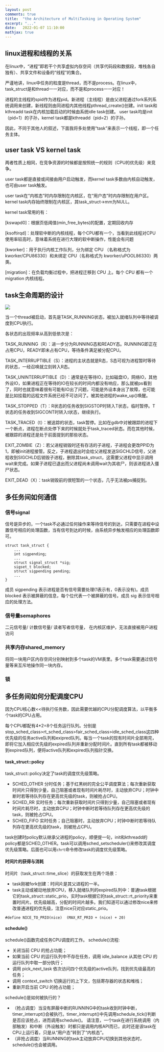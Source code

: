 ```yaml
---
layout: post
comments: true
title:  "the Architecture of MultiTasking in Operating System"
excerpt: "..."
date:   2022-01-07 11:10:00
mathjax: true
---
```


## linux进程和线程的关系

在linux中，“进程”即若干个共享虚拟内存空间（共享代码段和数据段，堆栈各自独有）、共享文件和设备的“线程”的集合。

严谨地讲，linux中任务的粒度是thread，而不是process。在linux中，task_struct是和thread一一对应，而不是和process一一对应！

进程的主线程的spid作为进程pid。新进程（主线程）是由父进程通过fork系列系统调用来创建，新线程则由同进程内其他线程pthread_create()创建。init task和kthreadd task在内核加载启动的时候由系统idle task创建。
user task均是init（pid=1）的子孙，kernel task都是kthreadd（pid=2）的子孙。

因此，不同于其他人的叙述，下面我将多处使用“task”来表示一个线程，即一个任务主体。

## user task VS kernel task

两者性质上相同，在竞争资源的时候都是按照统一的规则（CPU的优先级）来竞争。

user task都是直接或间接由用户启动触发，而kernel task多数由内核自动触发，也可由user task触发。

user task在“内核态”时内存限制在内核区，在“用户态”时内存限制在用户区。kernel task内存始终限制在内核区，其task_struct->mm为NULL。

kernel task常用的有：

[kswapd0]：根据页低阈值(min_free_bytes)的配置，定期回收内存

[ksoftirqd]：处理软中断的内核线程，每个CPU都有一个，当看到此线程对CPU使用率较高时，意味着系统在进行大理的软中断操作，性能会有问题

[kworker]：用于执行内核工作队列，分为绑定 CPU （名称格式为 kworker/CPU86330）和未绑定 CPU（名称格式为 kworker/uPOOL86330）两类。

[migration]：在负载均衡过程中，把进程迁移到 CPU 上。每个 CPU 都有一个 migration 内核线程。


## task生命周期的设计

<div class="imgcap">
<img src="/assets/multitask/stat.png">
</div>

当一个thread被启动，首先是TASK_RUNNING状态，被加入就绪队列中等待被调度到CPU执行。

各状态的出现频率从高到低依次是：

TASK_RUNNING（R）：进一步分为RUNNING态和READY态。RUNNING即正在占用CPU，READY即未占有CPU，等待条件满足被分配CPU。

TASK_INTERRUPTIBLE（S）：进程的主状态就是R态，S态可视为进程暂时等待的状态，一经召唤就立刻转入R态。

TASK_UNINTERRUPTIBLE（D）：通常是在等待IO，比如磁盘IO，网络IO，其他外设IO，如果进程正在等待的IO在较长的时间内都没有响应，那么就被ps看到了，同时也就意味着很有可能有IO出了问题，可能是外设本身出了故障，也可能是比如挂载的远程文件系统已经不可访问了。被其他进程的wake_up()唤醒。

TASK_STOPPED（T）：R状态的任务收到SIGSTOP时转入T状态，临时暂停。T状态的任务收到SIGCONT时转入t状态，继续执行。

TASK_TRACED（t）：被追踪的状态，task暂停。比如在gdb中对被跟踪的进程下一个断点，进程在断点处停下来的时候就处于task_traced状态。而在其他时候，被跟踪的进程还是处于前面提到的那些状态。

EXIT_ZOMBIE（Z）：若父进程销毁时还有存活的子进程，子进程会更改PPID为1，即被init进程接管。反之，子进程退出时会给父进程发送SIGCHLD信号，父进程收到SIGCHLD后销毁子进程，删除其task_struct，这需要父进程中显示调用wait来完成。如果子进程已退出而父进程尚未调用wait为其收尸，则该进程进入僵尸状态。

EXIT_DEAD（X）：task销毁前的很短暂的一个状态，几乎无法被ps捕捉到。


## 多任务间如何通信

### 信号signal

信号是异步的，一个task不必通过任何操作来等待信号的到达，只需要在进程中设置信号相应的处理函数，当有信号到达的时候，由系统异步触发相应的处理函数即可。
```
struct task_struct { 
    ... 
    int sigpending; 
    ... 
    struct signal_struct *sig; 
    sigset_t blocked; 
    struct sigpending pending; 
    ... 
} 
```
成员 sigpending 表示进程是否有信号需要处理(1表示有，0表示没有)。成员 blocked 表示被屏蔽的信息，每个位代表一个被屏蔽的信号。成员 sig 表示信号相应的处理方法。

### 信号量semaphores

二元信号量/ 计数信号量/ 读者写者信号量， 在内核区维护，无法直接被用户进程访问

### 共享内存shared_memory

将同一块用户区内存空间分别映射到多个task的VM表里。多个task需要通过信号量等来互斥地操作同一块内存。

### 锁

## 多任务间如何分配调度CPU

因为CPU核心数<<待执行任务数，因此需要优越的CPU分配调度算法，以平衡多个task的CPU占用。

每个CPU都配有4*2=8个任务运行队列。分别是stop_sched_class>rt_sched_class>fair_sched_class>idle_sched_class这四种优先级的任务active队列和exipred队列。每当一个task的现有时间片全部用完，即将它加入相应优先级的expired队列并重新分配时间片。直到所有task都被移动到expired队列，便将active队列和expired队列指针交换。

#### task_struct::policy
task_struct::policy决定了task的调度优先级策略。
- SCHED_OTHER 分时任务；基于红黑树的完全公平调度算法；每次重新获取时间片只得到少量，自己阻塞或者现有时间片耗尽时，主动放弃CPU；时钟中断时若等待队列存在更高优先级的task，则被抢占CPU。
- SCHED_RR 实时任务；每次重新获取时间片只得到少量，自己阻塞或者现有时间片耗尽时，主动放弃CPU；时钟中断时若等待队列存在更高优先级的task，则被抢占CPU。
- SCHED_FIFO 实时任务；自己阻塞时，主动放弃CPU；时钟中断时若等待队列存在更高优先级的task，则被抢占CPU。

task创建时policy默认继承父进程的policy，顺便提一句，init和kthreadd的policy都是SCHED_OTHER。task可以调用sched_setscheduler()来修改其调度优先级策略。后面也可以用`chrt`命令修改task的调度优先级策略。

#### 时间片的获得与消耗
时间片（task_struct::time_slice）的获取发生在两个场景：
- task刚被fork创建：时间片是其父进程的一半。
- task主动或被动地放弃CPU，移入就绪队列的expired队列中：普通task根据它的task_struct::static_prio，实时task根据它的task_struct::rt_priority来重置时间片。优先级越高，分配的时间片越多。我们知道可以通过修改nice来修改普通进程的优先级，注意nice只对应static_prio。
 
```
#define NICE_TO_PRIO(nice)  (MAX_RT_PRIO + (nice) + 20)  
```


#### schedule()

schedule()函数完成任务CPU调度的工作。
schedule()流程:
- 关闭当前 CPU 的抢占功能；
- 如果当前 CPU 的运行队列中不存在任务，调用 idle_balance 从其他 CPU 的运行队列中取一部分执行；
- 调用 pick_next_task 依次访问四个优先级的active队列，找到优先级最高的任务；
- 调用 context_switch 切换运行的上下文，包括寄存器的状态和堆栈；
- 重新开启当前 CPU 的抢占功能；

schedule()是如何被执行的？ 

- （抢占调度）当没有屏蔽中断的RUNNING中的task收到时钟中断，timer_interrupt()会被执行。timer_interrupt()中先调用schedule_tick()判断是否应该抢占，进而调用schedule()。
请注意，一个task在进行系统调用（内部触发）和中断（外设触发）时都只是调用内核API而已，此时还是该task在CPU上运行着，只是从“用户态”转到了“内核态”。
- （非抢占调度）当RUNNING的task主动放弃CPU切换到其他状态时，schedule()也会被调用。